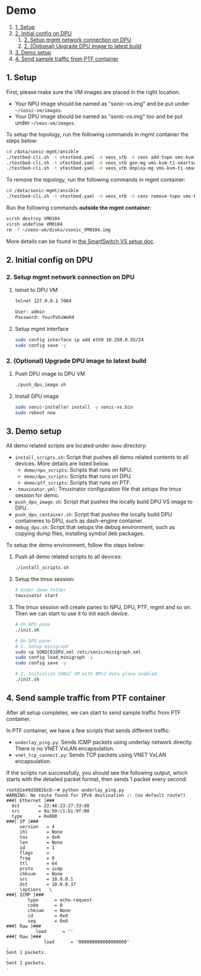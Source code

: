 # Demo

1. [1. Setup](#1-setup)
2. [2. Initial config on DPU](#2-initial-config-on-dpu)
   1. [2. Setup mgmt network connection on DPU](#2-setup-mgmt-network-connection-on-dpu)
   2. [2. (Optional) Upgrade DPU image to latest build](#2-optional-upgrade-dpu-image-to-latest-build)
3. [3. Demo setup](#3-demo-setup)
4. [4. Send sample traffic from PTF container](#4-send-sample-traffic-from-ptf-container)

## 1. Setup

First, please make sure the VM images are placed in the right location:

- Your NPU image should be named as "sonic-vs.img" and be put under `~/sonic-vm/images`.
- Your DPU image should be named as "sonic-vs.img" too and be put under `~/veos-vm/images`.

To setup the topology, run the following commands in mgmt container the steps below:

```bash
cd /data/sonic-mgmt/ansible
./testbed-cli.sh -t vtestbed.yaml -m veos_vtb -k ceos add-topo vms-kvm-t1-smartswitch password.txt
./testbed-cli.sh -t vtestbed.yaml -m veos_vtb gen-mg vms-kvm-t1-smartswitch veos_vtb password.txt
./testbed-cli.sh -t vtestbed.yaml -m veos_vtb deploy-mg vms-kvm-t1-smartswitch veos_vtb password.txt
```

To remove the topology, run the following commands in mgmt container:

```bash
cd /data/sonic-mgmt/ansible
./testbed-cli.sh -t vtestbed.yaml -m veos_vtb -k ceos remove-topo vms-kvm-t1-smartswitch password.txt
```

Run the following commands **outside the mgmt container**:

```bash
virsh destroy VM0104
virsh undefine VM0104
rm -f ~/veos-vm/disks/vsonic_VM0104.img
```

More details can be found in [the SmartSwitch VS setup doc](../docs/testbed/README.testbed.SmartSwitch.VsSetup.md).

## 2. Initial config on DPU

### 2. Setup mgmt network connection on DPU

1. telnet to DPU VM

    ```bash
    telnet 127.0.0.1 7004

    User: admin
    Password: YourPaSsWoRd
    ```

1. Setup mgmt interface

    ```bash
    sudo config interface ip add eth0 10.250.0.55/24
    sudo config save -y
    ```

### 2. (Optional) Upgrade DPU image to latest build

1. Push DPU image to DPU VM

    ```bash
    ./push_dpu_image.sh
    ```

1. Install DPU image

    ```bash
    sudo sonic-installer install -y sonic-vs.bin
    sudo reboot now
    ```

## 3. Demo setup

All demo related scripts are located under `demo` directory:

- `install_scripts.sh`: Script that pushes all demo related contents to all devices. More details are listed below.
  - `demo/npu_scripts`: Scripts that runs on NPU.
  - `demo/dpu_scripts`: Scripts that runs on DPU.
  - `demo/ptf_scripts`: Scripts that runs on PTF.
- `.tmuxinator.yml`: Tmuxinator configuration file that setups the tmux session for demo.
- `push_dpu_image.sh`: Script that pushes the locally build DPU VS image to DPU.
- `push_dpu_container.sh`: Script that pushes the locally build DPU containeres to DPU, such as dash-engine container.
- `debug_dpu.sh`: Script that setups the debug environment, such as copying dump files, installing symbol deb packages.

To setup the demo environment, follow the steps below:

1. Push all demo related scripts to all devices:

    ```bash
    ./install_scripts.sh
    ```

1. Setup the tmux session:

    ```bash
    # Under demo folder
    tmuxinator start
    ```

1. The tmux session will create panes to NPU, DPU, PTF, mgmt and so on. Then we can start to use it to init each device.

    ```bash
    # On NPU pane
    ./init.sh

    # On DPU pane:
    # 1. Setup minigraph
    sudo cp SONIC01DPU.xml /etc/sonic/minigraph.xml
    sudo config load_minigraph -y
    sudo config save -y

    # 2. Initialize SONiC VM with BMv2 data plane enabled
    ./init.sh
    ```

## 4. Send sample traffic from PTF container

After all setup completes, we can start to send sample traffic from PTF container.

In PTF container, we have a few scripts that sends different traffic:

- `underlay_ping.py`: Sends ICMP packets using underlay network directly. There is no VNET VxLAN encapsulation.
- `vnet_tcp_connect.py`: Sends TCP packets using VNET VxLAN encapsulation.

If the scripts run successfully, you should see the following output, which starts with the detailed packet format, then sends 1 packet every second:

```text
root@1e49d3082bc0:~# python underlay_ping.py
WARNING: No route found for IPv6 destination :: (no default route?)
###[ Ethernet ]###
  dst       = 22:48:23:27:33:d8
  src       = 9a:50:c1:b1:9f:00
  type      = 0x800
###[ IP ]###
     version   = 4
     ihl       = None
     tos       = 0x0
     len       = None
     id        = 1
     flags     =
     frag      = 0
     ttl       = 64
     proto     = icmp
     chksum    = None
     src       = 10.0.0.1
     dst       = 10.0.0.37
     \options   \
###[ ICMP ]###
        type      = echo-request
        code      = 0
        chksum    = None
        id        = 0x0
        seq       = 0x0
###[ Raw ]###
           load      = ''
###[ Raw ]###
              load      = '000000000000000000'
.
Sent 1 packets.
.
Sent 1 packets.
.
```
